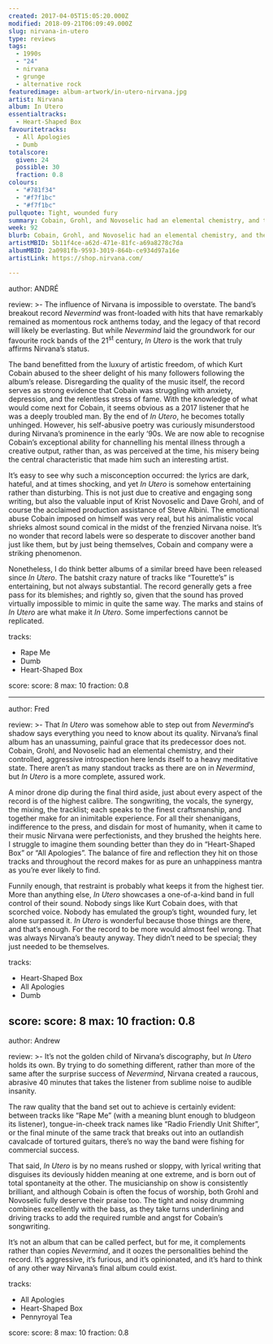 ```yaml
---
created: 2017-04-05T15:05:20.000Z
modified: 2018-09-21T06:09:49.000Z
slug: nirvana-in-utero
type: reviews
tags:
  - 1990s
  - "24"
  - nirvana
  - grunge
  - alternative rock
featuredimage: album-artwork/in-utero-nirvana.jpg
artist: Nirvana
album: In Utero
essentialtracks:
  - Heart-Shaped Box
favouritetracks:
  - All Apologies
  - Dumb
totalscore:
  given: 24
  possible: 30
  fraction: 0.8
colours:
  - "#781f34"
  - "#f7f1bc"
  - "#f7f1bc"
pullquote: Tight, wounded fury
summary: Cobain, Grohl, and Novoselic had an elemental chemistry, and their controlled, aggressive introspection here lends itself to a heavy meditative state. There aren’t as many standout tracks as there are on in Nevermind, but In Utero is a more complete, assured work.
week: 92
blurb: Cobain, Grohl, and Novoselic had an elemental chemistry, and their controlled, aggressive introspection on In Utero lends itself to a heavy meditative state.
artistMBID: 5b11f4ce-a62d-471e-81fc-a69a8278c7da
albumMBID: 2a0981fb-9593-3019-864b-ce934d97a16e
artistLink: https://shop.nirvana.com/

---
```


author: ANDRÉ

review: >-
  The influence of Nirvana is impossible to overstate. The band’s breakout record *Nevermind* was front-loaded with hits that have remarkably remained as momentous rock anthems today, and the legacy of that record will likely be everlasting. But while *Nevermind* laid the groundwork for our favourite rock bands of the 21<sup>st</sup> century, *In Utero* is the work that truly affirms Nirvana’s status. 
  
  The band benefitted from the luxury of artistic freedom, of which Kurt Cobain abused to the sheer delight of his many followers following the album’s release. Disregarding the quality of the music itself, the record serves as strong evidence that Cobain was struggling with anxiety, depression, and the relentless stress of fame. With the knowledge of what would come next for Cobain, it seems obvious as a 2017 listener that he was a deeply troubled man. By the end of *In Utero*, he becomes totally unhinged. However, his self-abusive poetry was curiously misunderstood during Nirvana’s prominence in the early ‘90s. We are now able to recognise Cobain’s exceptional ability for channelling his mental illness through a creative output, rather than, as was perceived at the time, his misery being the central characteristic that made him such an interesting artist.
  
  It’s easy to see why such a misconception occurred: the lyrics are dark, hateful, and at times shocking, and yet *In Utero* is somehow entertaining rather than disturbing. This is not just due to creative and engaging song writing, but also the valuable input of Krist Novoselic and Dave Grohl, and of course the acclaimed production assistance of Steve Albini. The emotional abuse Cobain imposed on himself was very real, but his animalistic vocal shrieks almost sound comical in the midst of the frenzied Nirvana noise. It’s no wonder that record labels were so desperate to discover another band just like them, but by just being themselves, Cobain and company were a striking phenomenon. 
  
  Nonetheless, I do think better albums of a similar breed have been released since *In Utero*. The batshit crazy nature of tracks like “Tourette’s” is entertaining, but not always substantial. The record generally gets a free pass for its blemishes; and rightly so, given that the sound has proved virtually impossible to mimic in quite the same way. The marks and stains of *In Utero* are what make it *In Utero*. Some imperfections cannot be replicated.

tracks:
  - Rape Me
  - ­Dumb
  - ­Heart-Shaped Box

score:
  score: 8
  max: 10
  fraction: 0.8

---
author: Fred

review: >-
  That *In Utero* was somehow able to step out from *Nevermind*’s shadow says everything you need to know about its quality. Nirvana’s final album has an unassuming, painful grace that its predecessor does not. Cobain, Grohl, and Novoselic had an elemental chemistry, and their controlled, aggressive introspection here lends itself to a heavy meditative state. There aren’t as many standout tracks as there are on in *Nevermind*, but *In Utero* is a more complete, assured work. 
  
  A minor drone dip during the final third aside, just about every aspect of the record is of the highest calibre. The songwriting, the vocals, the synergy, the mixing, the tracklist; each speaks to the finest craftsmanship, and together make for an inimitable experience. For all their shenanigans, indifference to the press, and disdain for most of humanity, when it came to their music Nirvana were perfectionists, and they brushed the heights here. I struggle to imagine them sounding better than they do in “Heart-Shaped Box” or “All Apologies”. The balance of fire and reflection they hit on those tracks and throughout the record makes for as pure an unhappiness mantra as you’re ever likely to find. 
  
  Funnily enough, that restraint is probably what keeps it from the highest tier. More than anything else, *In Utero* showcases a one-of-a-kind band in full control of their sound. Nobody sings like Kurt Cobain does, with that scorched voice. Nobody has emulated the group’s tight, wounded fury, let alone surpassed it. *In Utero* is wonderful because those things are there, and that’s enough. For the record to be more would almost feel wrong. That was always Nirvana’s beauty anyway. They didn’t need to be special; they just needed to be themselves.

tracks:
  - Heart-Shaped Box
  - ­All Apologies
  - ­Dumb

score:
  score: 8
  max: 10
  fraction: 0.8
---
author: Andrew

review: >-
  It’s not the golden child of Nirvana’s discography, but *In Utero* holds its own. By trying to do something different, rather than more of the same after the surprise success of *Nevermind*, Nirvana created a raucous, abrasive 40 minutes that takes the listener from sublime noise to audible insanity. 
  
  The raw quality that the band set out to achieve is certainly evident: between tracks like “Rape Me” (with a meaning blunt enough to bludgeon its listener), tongue-in-cheek track names like “Radio Friendly Unit Shifter”, or the final minute of the same track that breaks out into an outlandish cavalcade of tortured guitars, there’s no way the band were fishing for commercial success. 
  
  That said, *In Utero* is by no means rushed or sloppy, with lyrical writing that disguises its deviously hidden meaning at one extreme, and is born out of total spontaneity at the other. The musicianship on show is consistently brilliant, and although Cobain is often the focus of worship, both Grohl and Novoselic fully deserve their praise too. The tight and noisy drumming combines excellently with the bass, as they take turns underlining and driving tracks to add the required rumble and angst for Cobain’s songwriting. 
  
  It’s not an album that can be called perfect, but for me, it complements rather than copies *Nevermind*, and it oozes the personalities behind the record. It’s aggressive, it’s furious, and it’s opinionated, and it’s hard to think of any other way Nirvana’s final album could exist.

tracks:
  - All Apologies
  - ­Heart-Shaped Box
  - ­Pennyroyal Tea
  
score:
  score: 8
  max: 10
  fraction: 0.8

